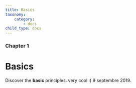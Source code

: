 ```yaml
---
title: Basics
taxonomy:
    category:
        - docs
child_type: docs
---
```


### Chapter 1

# Basics

Discover the **basic** principles. very cool :) 9 septembre 2019.

